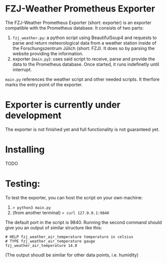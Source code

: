 # FZJ-Weather Prometheus Exporter
The FZJ-Weather Prometheus Exporter (short: exporter) is an exporter compatible with the Prometheus database.
It consists of two parts:
  1. `fzj_weather.py`: a python script using BeautifulSoup4 and requests to parse and return meteorological data from a weather station inside of the Forschungszentrum Jülich (short: FZJ). It does so by parsing the website providing the information.
  2. exporter (`main.py`): uses said script to receive, parse and provide the data to the Prometheus database. Once started, it runs indefinetly until interrupt.

`main.py` references the weather script and other needed scripts. It therfore marks the entry point of the exporter.

# Exporter is currently under development
The exporter is not finished yet and full functionality is not guaranteed yet.

# Installing
TODO

# Testing:
To test the exporter, you can host the script on your own machine:
  1. `> python3 main.py`
  2. (from another terminal) `> curl 127.0.0.1:9840`

The default port in the script is 9840.
Running the second command should give you an output of similar structure like this:
```
# HELP fzj_weather_air_temperature temperature in celsius
# TYPE fzj_weather_air_temperature gauge
fzj_weather_air_temperature 14.0
```

(The output shoudl be similar for other data points, i.e. humidity)
